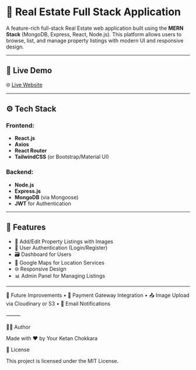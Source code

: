 # 🏡 Real Estate Full Stack Application

A feature-rich full-stack Real Estate web application built using the **MERN Stack** (MongoDB, Express, React, Node.js). This platform allows users to browse, list, and manage property listings with modern UI and responsive design.

---

## 🔗 Live Demo

🌐 [Live Website](https://real-estate-full-stack-project-1.onrender.com/listings)  

---

## ⚙️ Tech Stack

### Frontend:
- **React.js**
- **Axios**
- **React Router**
- **TailwindCSS** (or Bootstrap/Material UI)

### Backend:
- **Node.js**
- **Express.js**
- **MongoDB** (via Mongoose)
- **JWT** for Authentication

---

## 🚀 Features

- 📸 Add/Edit Property Listings with Images
- 👤 User Authentication (Login/Register)
- 🗃️ Dashboard for Users
- 📍 Google Maps  for Location Services
- 🌐 Responsive Design
- 📊 Admin Panel for Managing Listings

---

🧠 Future Improvements
	•	🏦 Payment Gateway Integration
	•	📤 Image Upload via Cloudinary or S3
	•	🔔 Email Notifications

⸻

🧑‍💻 Author

Made with ❤️ by Your Ketan Chokkara

📜 License

This project is licensed under the MIT License.
